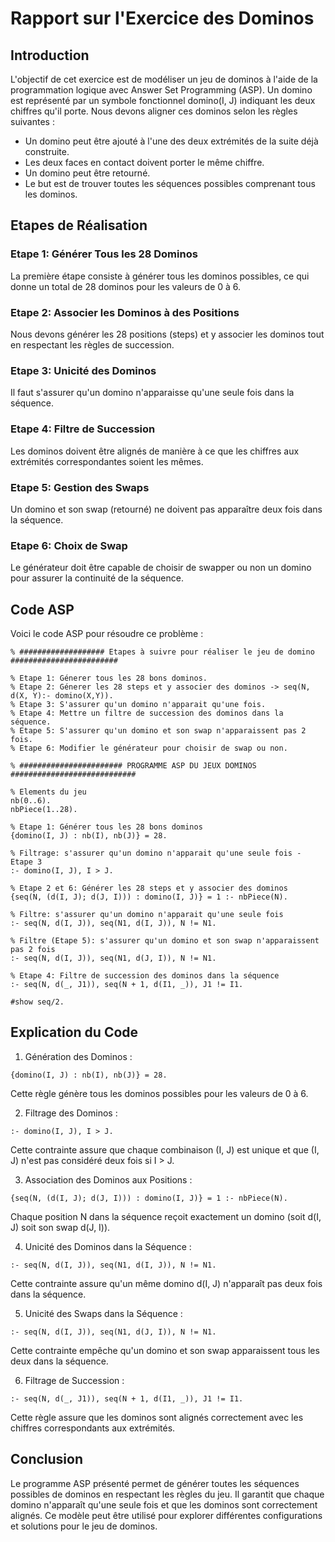 # Rapport sur l'Exercice des Dominos
## Introduction
L'objectif de cet exercice est de modéliser un jeu de dominos à l'aide de la programmation logique avec Answer Set Programming (ASP). Un domino est représenté par un symbole fonctionnel domino(I, J) indiquant les deux chiffres qu'il porte. Nous devons aligner ces dominos selon les règles suivantes :
- Un domino peut être ajouté à l'une des deux extrémités de la suite déjà construite.
- Les deux faces en contact doivent porter le même chiffre.
- Un domino peut être retourné.
- Le but est de trouver toutes les séquences possibles comprenant tous les dominos.

## Etapes de Réalisation
### Etape 1: Générer Tous les 28 Dominos
La première étape consiste à générer tous les dominos possibles, ce qui donne un total de 28 dominos pour les valeurs de 0 à 6.

### Etape 2: Associer les Dominos à des Positions
Nous devons générer les 28 positions (steps) et y associer les dominos tout en respectant les règles de succession.

### Etape 3: Unicité des Dominos
Il faut s'assurer qu'un domino n'apparaisse qu'une seule fois dans la séquence.

### Etape 4: Filtre de Succession
Les dominos doivent être alignés de manière à ce que les chiffres aux extrémités correspondantes soient les mêmes.

### Etape 5: Gestion des Swaps
Un domino et son swap (retourné) ne doivent pas apparaître deux fois dans la séquence.

### Etape 6: Choix de Swap
Le générateur doit être capable de choisir de swapper ou non un domino pour assurer la continuité de la séquence.

## Code ASP
Voici le code ASP pour résoudre ce problème :
```
% ################### Etapes à suivre pour réaliser le jeu de domino ########################

% Etape 1: Génerer tous les 28 bons dominos.
% Etape 2: Génerer les 28 steps et y associer des dominos -> seq(N, d(X, Y):- domino(X,Y)).
% Etape 3: S'assurer qu'un domino n'apparait qu'une fois.
% Etape 4: Mettre un filtre de succession des dominos dans la séquence.
% Etape 5: S'assurer qu'un domino et son swap n'apparaissent pas 2 fois.
% Etape 6: Modifier le générateur pour choisir de swap ou non.

% ####################### PROGRAMME ASP DU JEUX DOMINOS ############################

% Elements du jeu
nb(0..6).
nbPiece(1..28).

% Etape 1: Générer tous les 28 bons dominos
{domino(I, J) : nb(I), nb(J)} = 28.

% Filtrage: s'assurer qu'un domino n'apparait qu'une seule fois - Etape 3
:- domino(I, J), I > J.

% Etape 2 et 6: Générer les 28 steps et y associer des dominos
{seq(N, (d(I, J); d(J, I))) : domino(I, J)} = 1 :- nbPiece(N).

% Filtre: s'assurer qu'un domino n'apparait qu'une seule fois
:- seq(N, d(I, J)), seq(N1, d(I, J)), N != N1.

% Filtre (Etape 5): s'assurer qu'un domino et son swap n'apparaissent pas 2 fois 
:- seq(N, d(I, J)), seq(N1, d(J, I)), N != N1.

% Etape 4: Filtre de succession des dominos dans la séquence
:- seq(N, d(_, J1)), seq(N + 1, d(I1, _)), J1 != I1.

#show seq/2.
```
## Explication du Code
1. Génération des Dominos :
```
{domino(I, J) : nb(I), nb(J)} = 28.
```
Cette règle génère tous les dominos possibles pour les valeurs de 0 à 6.

2. Filtrage des Dominos :
```
:- domino(I, J), I > J.
```
Cette contrainte assure que chaque combinaison (I, J) est unique et que (I, J) n'est pas considéré deux fois si I > J.

3. Association des Dominos aux Positions :
```
{seq(N, (d(I, J); d(J, I))) : domino(I, J)} = 1 :- nbPiece(N).
```
Chaque position N dans la séquence reçoit exactement un domino (soit d(I, J) soit son swap d(J, I)).

4. Unicité des Dominos dans la Séquence :
```
:- seq(N, d(I, J)), seq(N1, d(I, J)), N != N1.
```
Cette contrainte assure qu'un même domino d(I, J) n'apparaît pas deux fois dans la séquence.

5. Unicité des Swaps dans la Séquence :
```
:- seq(N, d(I, J)), seq(N1, d(J, I)), N != N1.
```
Cette contrainte empêche qu'un domino et son swap apparaissent tous les deux dans la séquence.

6. Filtrage de Succession :
```
:- seq(N, d(_, J1)), seq(N + 1, d(I1, _)), J1 != I1.
```
Cette règle assure que les dominos sont alignés correctement avec les chiffres correspondants aux extrémités.

## Conclusion
Le programme ASP présenté permet de générer toutes les séquences possibles de dominos en respectant les règles du jeu. Il garantit que chaque domino n'apparaît qu'une seule fois et que les dominos sont correctement alignés. Ce modèle peut être utilisé pour explorer différentes configurations et solutions pour le jeu de dominos.

